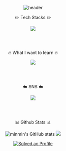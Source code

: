  <div align="center">


![header](https://capsule-render.vercel.app/api?text=Hello,%20I'm%20Min⭐&fontSize=50&type=transparent&color=autok&height=300&section=header&&fontAlignY=45&desc=&animation=twinkling)

✏️ Tech Stacks ✏️

<img src="https://img.shields.io/badge/Java-007396?style=for-the-badge&logo=JAVA&logoColor=black">


 <br/><br/>


🔥 What I want to learn 🔥

<img src="https://img.shields.io/badge/spring-6DB33F?style=for-the-badge&logo=spring&logoColor=black">


 <br/><br/>

 
 ☁️ SNS ☁️
 
 <a href="https://www.instagram.com/myopingu_/" target="_blank"><img src="https://img.shields.io/badge/instagram-E4405F?style=flat-square&logo=instagram&logoColor=white"/></a>

 <br/><br/>

📊 Github Stats 📊

![minmin's GitHub stats](https://github-readme-stats.vercel.app/api?pyominmin=anuraghazra&show_icons=true&theme=transparent)
<img src="http://mazandi.herokuapp.com/api?handle={pyominmin}&theme=cold"/>



[![Solved.ac Profile](http://mazassumnida.wtf/api/v2/generate_badge?boj=pyominmin)](https://solved.ac/pyominmin/)


</div>
